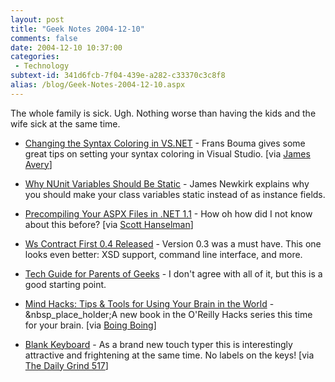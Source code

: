 ```yaml
---
layout: post
title: "Geek Notes 2004-12-10"
comments: false
date: 2004-12-10 10:37:00
categories:
 - Technology
subtext-id: 341d6fcb-7f04-439e-a282-c33370c3c8f8
alias: /blog/Geek-Notes-2004-12-10.aspx
---
```



The whole family is sick. Ugh. Nothing worse than having the kids and the wife sick at the same time.

  * [Changing the Syntax Coloring in VS.NET](http://weblogs.asp.net/fbouma/archive/2004/12/03/274311.aspx) - Frans Bouma gives some great tips on setting your syntax coloring in Visual Studio. [via [James Avery](http://dotavery.com/blog/archive/2004/12/03/2119.aspx)]

  * [Why NUnit Variables Should Be Static](http://weblogs.asp.net/jamesnewkirk/archive/2004/12/04/275172.aspx) - James Newkirk explains why you should make your class variables static instead of as instance fields.

  * [Precompiling Your ASPX Files in .NET 1.1](http://weblogs.asp.net/jgalloway/archive/2004/10/15/242677.aspx) - How oh how did I not know about this before? [via [Scott Hanselman](http://www.hanselman.com/blog/PermaLink.aspx?guid=75a25837-de4f-403f-ad5a-e7d397be0ad0)]

  * [Ws Contract First 0.4 Released](http://weblogs.asp.net/cweyer/archive/2004/12/06/275993.aspx) - Version 0.3 was a must have. This one looks even better: XSD support, command line interface, and more.

  * [Tech Guide for Parents of Geeks](http://www.boingboing.net/2004/12/07/tech_guide_for_pogs.html) - I don't agree with all of it, but this is a good starting point.

  * [Mind Hacks: Tips & Tools for Using Your Brain in the World](http://www.oreilly.com/catalog/mindhks/index.html) -&nbsp_place_holder;A new book in the O'Reilly Hacks series this time for your brain. [via [Boing Boing](http://www.boingboing.net/2004/12/07/mind_hacks_tips_tool.html)]

  * [Blank Keyboard](http://www.pfu.fujitsu.com/en/hhkeyboard/hhkbpro/nokeytop.html) - As a brand new touch typer this is interestingly attractive and frightening at the same time. No labels on the keys! [via [The Daily Grind 517](http://www.larkware.com/dg2/TheDailyGrind517.html)]
